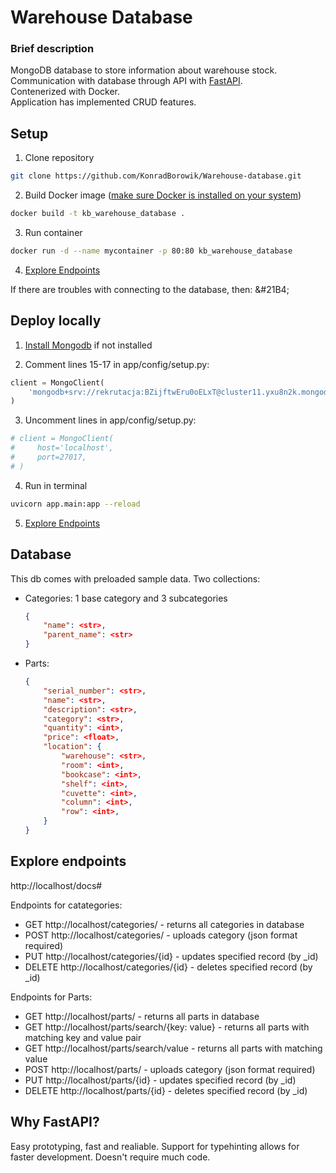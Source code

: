 # Warehouse Database

### Brief description
MongoDB database to store information about warehouse stock.<br>
Communication with database through API with [FastAPI](###Why-FastAPI?).<br>
Contenerized with Docker. <br>
Application has implemented CRUD features.

## Setup

1. Clone repository

```bash
git clone https://github.com/KonradBorowik/Warehouse-database.git
```

2. Build Docker image ([make sure Docker is installed on your system](https://docs.docker.com/desktop/wsl/))

```bash
docker build -t kb_warehouse_database .
```

3. Run container

```bash
docker run -d --name mycontainer -p 80:80 kb_warehouse_database
```
4. [Explore Endpoints](#explore-endpoints)

If there are troubles with connecting to the database, then: &#21B4;
## Deploy locally

1. [Install Mongodb](https://www.mongodb.com/docs/v7.0/administration/install-community/) if not installed

2. Comment lines 15-17 in app/config/setup.py:
```python
client = MongoClient(
    'mongodb+srv://rekrutacja:BZijftwEru0oELxT@cluster11.yxu8n2k.mongodb.net/'
)
```
3. Uncomment lines in app/config/setup.py:
```python
# client = MongoClient(
#     host='localhost',
#     port=27017,
# )
```
4. Run in terminal
```bash
uvicorn app.main:app --reload
```
5. [Explore Endpoints](#explore-endpoints)

## Database

This db comes with preloaded sample data. Two collections:
- Categories: 1 base category and 3 subcategories
    ```json
    {
        "name": <str>,
        "parent_name": <str>
    }
    ```
- Parts:
    ```json
    {
        "serial_number": <str>,
        "name": <str>,
        "description": <str>,
        "category": <str>,
        "quantity": <int>,
        "price": <float>,
        "location": {
            "warehouse": <str>,
            "room": <int>,
            "bookcase": <int>,
            "shelf": <int>,
            "cuvette": <int>,
            "column": <int>,
            "row": <int>,
        }
    }
    ```

## Explore endpoints 
http://localhost/docs#

Endpoints for catategories:
- GET http://localhost/categories/ - returns all categories in database
- POST http://localhost/categories/ - uploads category (json format required)
- PUT http://localhost/categories/{id} - updates specified record (by _id)
- DELETE http://localhost/categories/{id} - deletes specified record (by _id)

Endpoints for Parts:
- GET http://localhost/parts/ - returns all parts in database
- GET http://localhost/parts/search/{key: value} - returns all parts with matching key and value pair
- GET http://localhost/parts/search/value - returns all parts with matching value
- POST http://localhost/parts/ - uploads category (json format required)
- PUT http://localhost/parts/{id} - updates specified record (by _id)
- DELETE http://localhost/parts/{id} - deletes specified record (by _id)


## Why FastAPI?
Easy prototyping, fast and realiable. Support for typehinting allows for faster development. Doesn't require much code.